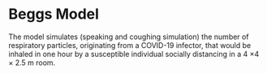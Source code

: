 # Beggs Model
The model simulates (speaking and coughing simulation) the number of respiratory particles, originating from a COVID-19 infector, that would be inhaled in one hour by a susceptible individual socially distancing in a 4 ×4 × 2.5 m room.


